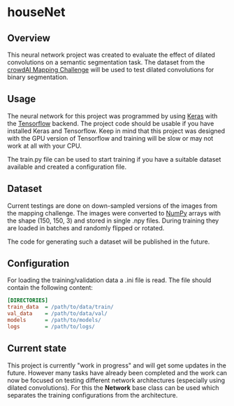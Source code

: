 # houseNet

## Overview
This neural network project was created to evaluate the effect of dilated convolutions on a semantic segmentation task.
The dataset from the [crowdAI Mapping Challenge](https://www.crowdai.org/challenges/mapping-challenge)
will be used to test dilated convolutions for binary segmentation. 

## Usage
The neural network for this project was programmed by using [Keras](https://keras.io/) with the [Tensorflow](https://www.tensorflow.org/) backend.
The project code should be usable if you have installed Keras and Tensorflow.
Keep in mind that this project was designed with the GPU version of Tensorflow and training will be slow or may not work at all with your CPU.

The train.py file can be used to start training if you have a suitable dataset available and created a configuration file.

## Dataset
Current testings are done on down-sampled versions of the images from the mapping challenge.
The images were converted to [NumPy](http://www.numpy.org/) arrays with the shape (150, 150, 3) and stored in single .npy files.
During training they are loaded in batches and randomly flipped or rotated.

The code for generating such a dataset will be published in the future.

## Configuration
For loading the training/validation data a .ini file is read.
The file should contain the following content:

```ini
[DIRECTORIES]
train_data  = /path/to/data/train/
val_data    = /path/to/data/val/
models      = /path/to/models/
logs        = /path/to/logs/
```

## Current state
This project is currently "work in progress" and will get some updates in the future.
However many tasks have already been completed and the work can now be focused on testing
different network architectures (especially using dilated convolutions).
For this the **Network** base class can be used which separates the training configurations from the architecture.